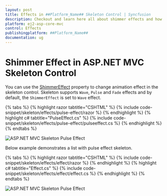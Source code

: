 ```yaml
---
layout: post
title: Effects in ##Platform_Name## Skeleton Control | Syncfusion
description: Checkout and learn here all about shimmer effects and how to use them in ##Platform_Name## Skeleton control of Syncfusion Essential JS 2 and more details.
platform: ej2-asp-core-mvc
control: Effects
publishingplatform: ##Platform_Name##
documentation: ug
---
```


# Shimmer Effect in ASP.NET MVC Skeleton Control

You can use the [ShimmerEffect](https://help.syncfusion.com/cr/aspnetmvc-js2/Syncfusion.EJ2.Notifications.Skeleton.html#Syncfusion_EJ2_Notifications_Skeleton_ShimmerEffect) property to change animation effect in the skeleton control. Skeleton supports `Wave`, `Pulse` and `Fade` effects and by default, the `ShimmerEffect` is set to `Wave` effect.

{% tabs %}
{% highlight razor tabtitle="CSHTML" %}
{% include code-snippet/skeleton/effects/pulse-effect/razor %}
{% endhighlight %}
{% highlight c# tabtitle="PulseEffect.cs" %}
{% include code-snippet/skeleton/effects/pulse-effect/pulseeffect.cs %}
{% endhighlight %}
{% endtabs %}

![ASP.NET MVC Skeleton Pulse Effect](images/skeleton-control.png)

Below example demonstrates a list with pulse effect skeleton.

{% tabs %}
{% highlight razor tabtitle="CSHTML" %}
{% include code-snippet/skeleton/effects/effect/razor %}
{% endhighlight %}
{% highlight c# tabtitle="Effect.cs" %}
{% include code-snippet/skeleton/effects/effect/effect.cs %}
{% endhighlight %}
{% endtabs %}

![ASP.NET MVC Skeleton Pulse Effect](images/skeleton-control.png)


